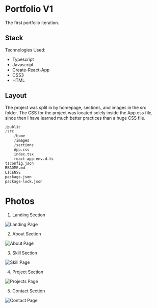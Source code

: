 # Portfolio V1

The first portfolio iteration.

## Stack

Technologies Used:

-   Typescript
-   Javascript
-   Create-React-App
-   CSS3
-   HTML

## Layout

The project was split in by homepage, sections, and images in the src folder.
The CSS for the project was located solely inside the App.css file, since then I
have learned much better practices than a huge CSS file.

```py
/public
/src
    /home
    /images
    /sections
    App.css
    index.tsx
    react-app-env.d.ts
tsconfig.json
README.md
LICENSE
package.json
package-lock.json
```

# Photos

1. Landing Section

<img src="/project/portfolio-v1/landing.png" alt="Landing Page" />

2. About Section

<img src="/project/portfolio-v1/about.png" alt="About Page" />

3. Skill Section

<img src="/project/portfolio-v1/skills.png" alt="Skill Page" />

4. Project Section

<img src="/project/portfolio-v1/projects.png" alt="Projects Page" />

5. Contact Section

<img src="/project/portfolio-v1/contact-page.png" alt="Contact Page" />
